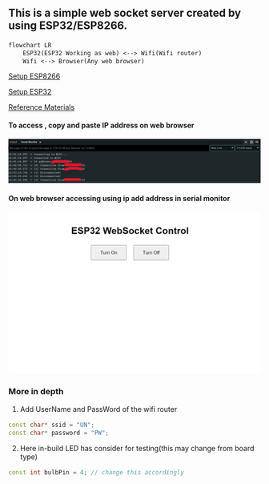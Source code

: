 
## This is a simple web socket server created by using ESP32/ESP8266.
```mermaid
flowchart LR
    ESP32(ESP32 Working as web) <--> Wifi(Wifi router)
    Wifi <--> Browser(Any web browser)
```

[Setup ESP8266](https://randomnerdtutorials.com/how-to-install-esp8266-board-arduino-ide/)

[Setup ESP32](https://randomnerdtutorials.com/installing-the-esp32-board-in-arduino-ide-windows-instructions/)

[Reference Materials](https://arduino.stackexchange.com/questions/68319/websocketsserver-h-no-such-file-or-directory)

#### To access , copy and paste IP address on web browser
![alt text](/img/live.png "To access , copy and paste IP address on web browser")

#### On web browser accessing using ip add address in serial monitor
![alt text](/img/web_socket.png "On web browser accessing using ip add address in serial monitor")

### More in depth

1. Add UserName and PassWord of the wifi router
```cpp
const char* ssid = "UN";
const char* password = "PW";
```
2. Here in-build LED has consider for testing(this may change from board type)
```cpp
const int bulbPin = 4; // change this accordingly
```

